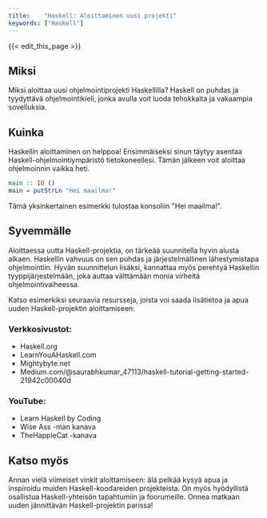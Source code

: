 ```yaml
---
title:    "Haskell: Aloittaminen uusi projekti"
keywords: ["Haskell"]
---
```


{{< edit_this_page >}}

## Miksi

Miksi aloittaa uusi ohjelmointiprojekti Haskellilla? Haskell on puhdas ja tyydyttävä ohjelmointikieli, jonka avulla voit luoda tehokkaita ja vakaampia sovelluksia.

## Kuinka

Haskellin aloittaminen on helppoa! Ensimmäiseksi sinun täytyy asentaa Haskell-ohjelmointiympäristö tietokoneellesi. Tämän jälkeen voit aloittaa ohjelmoinnin vaikka heti.

```Haskell
main :: IO ()
main = putStrLn "Hei maailma!"
```

Tämä yksinkertainen esimerkki tulostaa konsoliin "Hei maailma!".

## Syvemmälle

Aloittaessa uutta Haskell-projektia, on tärkeää suunnitella hyvin alusta alkaen. Haskellin vahvuus on sen puhdas ja järjestelmällinen lähestymistapa ohjelmointiin. Hyvän suunnittelun lisäksi, kannattaa myös perehtyä Haskellin tyyppijärjestelmään, joka auttaa välttämään monia virheitä ohjelmointivaiheessa.

Katso esimerkiksi seuraavia resursseja, joista voi saada lisätietoa ja apua uuden Haskell-projektin aloittamiseen:

### Verkkosivustot:
- Haskell.org
- LearnYouAHaskell.com
- Mightybyte.net
- Medium.com/@saurabhkumar_47113/haskell-tutorial-getting-started-21942c00040d

### YouTube:
- Learn Haskell by Coding
- Wise Ass -man kanava
- TheHappieCat -kanava

## Katso myös

Annan vielä viimeiset vinkit aloittamiseen: älä pelkää kysyä apua ja inspiroidu muiden Haskell-koodareiden projekteista. On myös hyödyllistä osallistua Haskell-yhteisön tapahtumiin ja foorumeille. Onnea matkaan uuden jännittävän Haskell-projektin parissa!